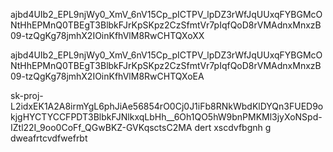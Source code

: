 
ajbd4UIb2_EPL9njWy0_XmV_6nV15Cp_pICTPV_lpDZ3rWfJqUUxqFYBGMcONtHhEPMnQ0TBEgT3BlbkFJrKpSKpz2CzSfmtVr7pIqfQoD8rVMAdnxMnxzB09-tzQgKg78jmhX2IOinKfhVlM8RwCHTQXoXX

ajbd4UIb2_EPL9njWy0_XmV_6nV15Cp_pICTPV_lpDZ3rWfJqUUxqFYBGMcONtHhEPMnQ0TBEgT3BlbkFJrKpSKpz2CzSfmtVr7pIqfQoD8rVMAdnxMnxzB09-tzQgKg78jmhX2IOinKfhVlM8RwCHTQXoEA

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
dert
xscdvfbgnh g
dweafrtcvdfwefrbt
